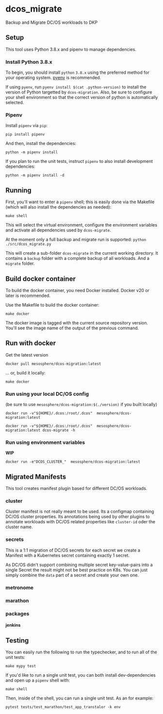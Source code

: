 # dcos_migrate
Backup and Migrate DC/OS workloads to DKP


## Setup

This tool uses Python 3.8.x and pipenv to manage dependencies.

### Install Python 3.8.x

To begin, you should install `python` `3.8.x` using the preferred method for your operating system. [pyenv](https://github.com/pyenv/pyenv) is recommended.

If using `pyenv`, run `pyenv install $(cat .python-version)` to install the version of Python targetted by `dcos-migration`. Also, be sure to configure your shell environment so that the correct version of python is automatically selected.

### Pipenv

Install `pipenv` via `pip`:

```
pip install pipenv
```

And then, install the dependencies:

```
python -m pipenv install
```

If you plan to run the unit tests, instruct `pipenv` to also install development dependencies:

```
python -m pipenv install -d
```

## Running

First, you'll want to enter a `pipenv` shell; this is easily done via the Makefile (which will also install the dependencies as needed):

```
make shell
```

This will select the virtual environment, configure the environment variables and activate all dependencies used by `dcos-migrate`.

At the moment only a full backup and migrate run is supported:
`python ./src/dcos_migrate.py`

This will create a sub-folder `dcos-migrate` in the current working directory. It contains a `backup` folder with a complete backup of all workloads. And a `migrate` folder.

## Build docker container

To build the docker container, you need Docker installed. Docker v20 or later is recommended.

Use the Makefile to build the docker container:

```
make docker
```

The docker image is tagged with the current source repository version. You'll see the image name of the output of the previous command.

## Run with docker

Get the latest version

```
docker pull mesosphere/dcos-migration:latest
```

... or, build it locally:

```
make docker
```

### Run using your local DC/OS config

(be sure to use `mesosphere/dcos-migration:$(./version)` if you built locally)

```
docker run -v"${HOME}/.dcos:/root/.dcos"  mesosphere/dcos-migration:latest

docker run -v"${HOME}/.dcos:/root/.dcos"  mesosphere/dcos-migration:latest dcos-migrate -h
```

### Run using environment variables
**WIP**
```
docker run -e"DCOS_CLUSTER_"  mesosphere/dcos-migration:latest
```

## Migrated Manifests

This tool creates manifest plugin based for different DC/OS workloads.

### cluster
Cluster manifest is not really meant to be used. Its a configmap containing DC/OS cluster properties. Its annotations being used by other plugins to annotate workloads with DC/OS related properties like `cluster-id` oder the cluster name.

### secrets
This is a 1:1 migration of DC/OS secrets for each secret we create a Manifest with a Kubernetes secret containing exactly 1 secret.

As DC/OS didn't support combining multiple secret key-value-pairs into a single Secret the result might not be best practice on K8s. You can just simply combine the `data` part of a secret and create your own one.

### metronome

### marathon


### packages

#### jenkins


## Testing

You can easily run the following to run the typechecker, and to run all of the unit tests:


```
make mypy test
```

If you'd like to run a single unit test, you can both install dev-dependencies and open up a `pipenv` shell with:

```
make shell
```

Then, inside of the shell, you can run a single unit test. As an for example:

```
pytest tests/test_marathon/test_app_transtalor -k env
```

